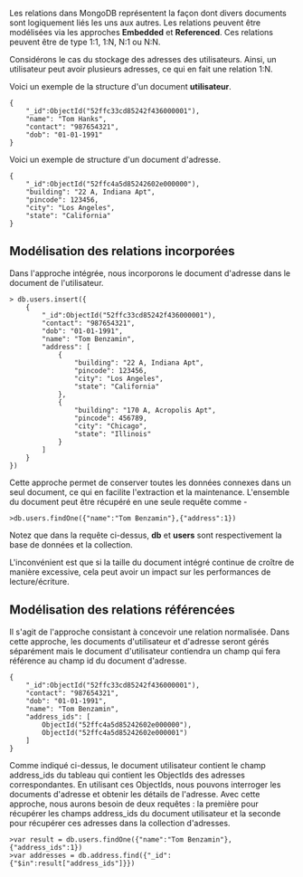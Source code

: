 Les relations dans MongoDB représentent la façon dont divers documents sont logiquement liés les uns aux autres. Les relations peuvent être modélisées via les approches **Embedded** et **Referenced**. Ces relations peuvent être de type 1:1, 1:N, N:1 ou N:N.

Considérons le cas du stockage des adresses des utilisateurs. Ainsi, un utilisateur peut avoir plusieurs adresses, ce qui en fait une relation 1:N.

Voici un exemple de la structure d'un document **utilisateur**.

```
{
    "_id":ObjectId("52ffc33cd85242f436000001"),
    "name": "Tom Hanks",
    "contact": "987654321",
    "dob": "01-01-1991"
}
```

Voici un exemple de structure d'un document d'adresse.

```
{
    "_id":ObjectId("52ffc4a5d85242602e000000"),
    "building": "22 A, Indiana Apt",
    "pincode": 123456,
    "city": "Los Angeles",
    "state": "California"
}
```

## Modélisation des relations incorporées

Dans l'approche intégrée, nous incorporons le document d'adresse dans le document de l'utilisateur.

```
> db.users.insert({
	{
		"_id":ObjectId("52ffc33cd85242f436000001"),
		"contact": "987654321",
		"dob": "01-01-1991",
		"name": "Tom Benzamin",
		"address": [
			{
				"building": "22 A, Indiana Apt",
				"pincode": 123456,
				"city": "Los Angeles",
				"state": "California"
			},
			{
				"building": "170 A, Acropolis Apt",
				"pincode": 456789,
				"city": "Chicago",
				"state": "Illinois"
			}
		]
	}
})
```

Cette approche permet de conserver toutes les données connexes dans un seul document, ce qui en facilite l'extraction et la maintenance. L'ensemble du document peut être récupéré en une seule requête comme -

```
>db.users.findOne({"name":"Tom Benzamin"},{"address":1})
```

Notez que dans la requête ci-dessus, **db** et **users** sont respectivement la base de données et la collection.

L'inconvénient est que si la taille du document intégré continue de croître de manière excessive, cela peut avoir un impact sur les performances de lecture/écriture.

## Modélisation des relations référencées

Il s'agit de l'approche consistant à concevoir une relation normalisée. Dans cette approche, les documents d'utilisateur et d'adresse seront gérés séparément mais le document d'utilisateur contiendra un champ qui fera référence au champ id du document d'adresse.

```
{
    "_id":ObjectId("52ffc33cd85242f436000001"),
    "contact": "987654321",
    "dob": "01-01-1991",
    "name": "Tom Benzamin",
    "address_ids": [
        ObjectId("52ffc4a5d85242602e000000"),
        ObjectId("52ffc4a5d85242602e000001")
    ]
}
```

Comme indiqué ci-dessus, le document utilisateur contient le champ address_ids du tableau qui contient les ObjectIds des adresses correspondantes. En utilisant ces ObjectIds, nous pouvons interroger les documents d'adresse et obtenir les détails de l'adresse. Avec cette approche, nous aurons besoin de deux requêtes : la première pour récupérer les champs address_ids du document utilisateur et la seconde pour récupérer ces adresses dans la collection d'adresses.

```
>var result = db.users.findOne({"name":"Tom Benzamin"},{"address_ids":1})
>var addresses = db.address.find({"_id":{"$in":result["address_ids"]}})
```